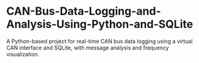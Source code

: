 # CAN-Bus-Data-Logging-and-Analysis-Using-Python-and-SQLite
A Python-based project for real-time CAN bus data logging using a virtual CAN interface and SQLite, with message analysis and frequency visualization.
